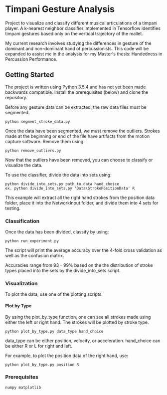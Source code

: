 # Timpani Gesture Analysis

Project to visualize and classify different musical articulations of a timpani player. A k-nearest neighbor classifier implemented in Tensorflow identifies timpani gestures based only on the vertical trajectory of the mallet.

My current research involves studying the differences in gesture of the dominant and non-dominant hand of percussionists. This code will be expanded to assist me in the analysis for my Master's thesis: Handedness in Percussion Performance.

## Getting Started

The project is written using Python 3.5.4 and has not yet been made backwards compatible. Install the prerequisites (below) and clone the repository. 

Before any gesture data can be extracted, the raw data files must be segmented.
```
python segment_stroke_data.py
```
Once the data have been segmented, we must remove the outliers. Strokes made at the beginning or end of the file have artifacts from the motion capture software. Remove them using:
```
python remove_outliers.py
```
Now that the outliers have been removed, you can choose to classify or visualize the data. 

To use the classifier, divide the data into sets using:
```
python divide_into_sets.py path_to_data hand_choice
ex. python divide_into_sets.py 'Data\StrokePositionData' R
```
This example will extract all the right hand strokes from the position data folder, place it into the NetworkInput folder, and divide them into 4 sets for testing.  

### Classification
Once the data has been divided, classify by using:
```
python run_experiment.py
```

The script will print the average accuracy over the 4-fold cross validation as well as the confusion matrix.

Accuracies range from 93 - 99% based on the the distribution of stroke types placed into the sets by the divide_into_sets script.
### Visualization
To plot the data, use one of the plotting scripts.
#### Plot by Type
By using the plot_by_type function, one can see all strokes made using either the left or right hand. The strokes will be plotted by stroke type.
```
python plot_by_type.py data_type hand_choice
```
data_type can be either position, velocity, or acceleration.
hand_choice can be either R or L for right and left.

For example, to plot the position data of the right hand, use:
```
python plot_by_type.py position R
```





### Prerequisites
```
numpy matplotlib
```

